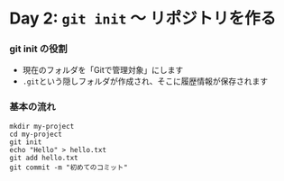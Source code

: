 # Day 2: `git init` 〜 リポジトリを作る


### git init の役割
- 現在のフォルダを「Gitで管理対象」にします
- `.git`という隠しフォルダが作成され、そこに履歴情報が保存されます

### 基本の流れ
```
mkdir my-project
cd my-project
git init
echo "Hello" > hello.txt
git add hello.txt
git commit -m "初めてのコミット"
```

